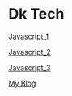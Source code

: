# Dk Tech

[Javascript_1](https://dukebobo.github.io/dktech/Javascript_1.html)

[Javascript_2](https://dukebobo.github.io/dktech/Javascript_2.html)

[Javascript_3](https://dukebobo.github.io/dktech/Javascript_3.html)

[My Blog](https://www.itiohub.com)
